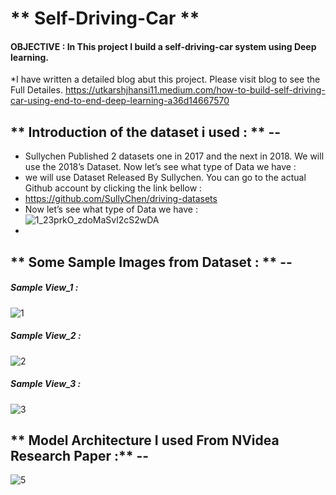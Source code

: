 #                                                                    **                 Self-Driving-Car ** 


#### OBJECTIVE : In This project I build a self-driving-car system using Deep learning.
*I have written a detailed blog abut this project. Please visit blog to see the Full Detailes.
https://utkarshjhansi11.medium.com/how-to-build-self-driving-car-using-end-to-end-deep-learning-a36d14667570

 
    
## ** Introduction of the dataset i used : ** --
  * Sullychen Published 2 datasets one in 2017 and the next in 2018. We will use the 2018’s Dataset. Now let’s see what type of Data we have :
  * we will use Dataset Released By Sullychen. You can go to the actual Github account by clicking the link bellow :
  * https://github.com/SullyChen/driving-datasets
  * Now let’s see what type of Data we have :![1_23prkO_zdoMaSvl2cS2wDA](https://user-images.githubusercontent.com/61959483/128497974-d8401ee4-1191-4ed6-b1ad-0ca041d3c3a7.png)
  * 





  
## ** Some Sample Images from Dataset : ** --

##### Sample View_1 :
  
![1](https://user-images.githubusercontent.com/61959483/128498135-b7d85369-ef8a-42d8-b56c-5268d64e2a23.png)

##### Sample View_2 :

![2](https://user-images.githubusercontent.com/61959483/128498203-706979cd-224b-47a7-a198-bc7a41efec4e.png)


##### Sample View_3 :

![3](https://user-images.githubusercontent.com/61959483/128498222-6684a13d-3bb0-4c5d-95a4-c0e6b7541bc3.png)



## ** Model Architecture I used From NVidea Research Paper :** --

![5](https://user-images.githubusercontent.com/61959483/128498488-5fea5c17-d9e3-4962-ba9f-96d090769fc0.png)





